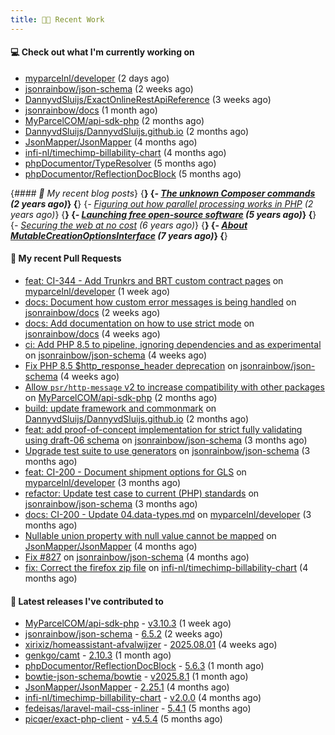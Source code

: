 ```yaml
---
title: 👨‍💻 Recent Work
---
```


#### 💻 Check out what I'm currently working on

- [myparcelnl/developer](https://github.com/myparcelnl/developer) (2 days ago)
- [jsonrainbow/json-schema](https://github.com/jsonrainbow/json-schema) (2 weeks ago)
- [DannyvdSluijs/ExactOnlineRestApiReference](https://github.com/DannyvdSluijs/ExactOnlineRestApiReference) (3 weeks ago)
- [jsonrainbow/docs](https://github.com/jsonrainbow/docs) (1 month ago)
- [MyParcelCOM/api-sdk-php](https://github.com/MyParcelCOM/api-sdk-php) (2 months ago)
- [DannyvdSluijs/DannyvdSluijs.github.io](https://github.com/DannyvdSluijs/DannyvdSluijs.github.io) (2 months ago)
- [JsonMapper/JsonMapper](https://github.com/JsonMapper/JsonMapper) (4 months ago)
- [infi-nl/timechimp-billability-chart](https://github.com/infi-nl/timechimp-billability-chart) (4 months ago)
- [phpDocumentor/TypeResolver](https://github.com/phpDocumentor/TypeResolver) (5 months ago)
- [phpDocumentor/ReflectionDocBlock](https://github.com/phpDocumentor/ReflectionDocBlock) (5 months ago)


{*#### 📜 My recent blog posts*}
{**}
{*- [The unknown Composer commands](https://www.dannyvandersluijs.nl/posts/2023-08-25-the-unknown-composer-commands.html) (2 years ago)*}
{**}
{*- [Figuring out how parallel processing works in PHP](https://www.dannyvandersluijs.nl/posts/2023-06-21-figuring-out-how-parallel-processing-works-in-php.html) (2 years ago)*}
{**}
{*- [Launching free open-source software](https://www.dannyvandersluijs.nl/posts/2020-07-02-launching-free-open-source-software.html) (5 years ago)*}
{**}
{*- [Securing the web at no cost](https://www.dannyvandersluijs.nl/posts/2019-02-04-securing-the-web-at-no-cost.html) (6 years ago)*}
{**}
{*- [About MutableCreationOptionsInterface](https://www.dannyvandersluijs.nl/posts/2018-10-15-about-mutable-creation-options-interface.html) (7 years ago)*}
{**}

#### 🔨 My recent Pull Requests

- [feat: CI-344 - Add Trunkrs and BRT custom contract pages](https://github.com/myparcelnl/developer/pull/171) on [myparcelnl/developer](https://github.com/myparcelnl/developer) (1 week ago)
- [docs: Document how custom error messages is being handled](https://github.com/jsonrainbow/docs/pull/8) on [jsonrainbow/docs](https://github.com/jsonrainbow/docs) (2 weeks ago)
- [docs: Add documentation on how to use strict mode](https://github.com/jsonrainbow/docs/pull/1) on [jsonrainbow/docs](https://github.com/jsonrainbow/docs) (4 weeks ago)
- [ci: Add PHP 8.5 to pipeline, ignoring dependencies and as experimental](https://github.com/jsonrainbow/json-schema/pull/842) on [jsonrainbow/json-schema](https://github.com/jsonrainbow/json-schema) (4 weeks ago)
- [Fix PHP 8.5 $http_response_header deprecation](https://github.com/jsonrainbow/json-schema/pull/841) on [jsonrainbow/json-schema](https://github.com/jsonrainbow/json-schema) (4 weeks ago)
- [Allow `psr/http-message` v2 to increase compatibility with other packages](https://github.com/MyParcelCOM/api-sdk-php/pull/246) on [MyParcelCOM/api-sdk-php](https://github.com/MyParcelCOM/api-sdk-php) (2 months ago)
- [build: update framework and commonmark](https://github.com/DannyvdSluijs/DannyvdSluijs.github.io/pull/53) on [DannyvdSluijs/DannyvdSluijs.github.io](https://github.com/DannyvdSluijs/DannyvdSluijs.github.io) (2 months ago)
- [feat: add proof-of-concept implementation for strict fully validating using draft-06 schema](https://github.com/jsonrainbow/json-schema/pull/835) on [jsonrainbow/json-schema](https://github.com/jsonrainbow/json-schema) (3 months ago)
- [Upgrade test suite to use generators](https://github.com/jsonrainbow/json-schema/pull/834) on [jsonrainbow/json-schema](https://github.com/jsonrainbow/json-schema) (3 months ago)
- [feat: CI-200 - Document shipment options for GLS](https://github.com/myparcelnl/developer/pull/156) on [myparcelnl/developer](https://github.com/myparcelnl/developer) (3 months ago)
- [refactor: Update test case to current (PHP) standards](https://github.com/jsonrainbow/json-schema/pull/831) on [jsonrainbow/json-schema](https://github.com/jsonrainbow/json-schema) (3 months ago)
- [docs: CI-200 - Update 04.data-types.md](https://github.com/myparcelnl/developer/pull/154) on [myparcelnl/developer](https://github.com/myparcelnl/developer) (3 months ago)
- [Nullable union property with null value cannot be mapped](https://github.com/JsonMapper/JsonMapper/pull/200) on [JsonMapper/JsonMapper](https://github.com/JsonMapper/JsonMapper) (4 months ago)
- [Fix #827](https://github.com/jsonrainbow/json-schema/pull/828) on [jsonrainbow/json-schema](https://github.com/jsonrainbow/json-schema) (4 months ago)
- [fix: Correct the firefox zip file](https://github.com/infi-nl/timechimp-billability-chart/pull/27) on [infi-nl/timechimp-billability-chart](https://github.com/infi-nl/timechimp-billability-chart) (4 months ago)


#### 🔭 Latest releases I've contributed to

- [MyParcelCOM/api-sdk-php](https://github.com/MyParcelCOM/api-sdk-php) - [v3.10.3](https://github.com/MyParcelCOM/api-sdk-php/releases/tag/v3.10.3) (1 week ago)
- [jsonrainbow/json-schema](https://github.com/jsonrainbow/json-schema) - [6.5.2](https://github.com/jsonrainbow/json-schema/releases/tag/6.5.2) (2 weeks ago)
- [xirixiz/homeassistant-afvalwijzer](https://github.com/xirixiz/homeassistant-afvalwijzer) - [2025.08.01](https://github.com/xirixiz/homeassistant-afvalwijzer/releases/tag/2025.08.01) (4 weeks ago)
- [genkgo/camt](https://github.com/genkgo/camt) - [2.10.3](https://github.com/genkgo/camt/releases/tag/2.10.3) (1 month ago)
- [phpDocumentor/ReflectionDocBlock](https://github.com/phpDocumentor/ReflectionDocBlock) - [5.6.3](https://github.com/phpDocumentor/ReflectionDocBlock/releases/tag/5.6.3) (1 month ago)
- [bowtie-json-schema/bowtie](https://github.com/bowtie-json-schema/bowtie) - [v2025.8.1](https://github.com/bowtie-json-schema/bowtie/releases/tag/v2025.8.1) (1 month ago)
- [JsonMapper/JsonMapper](https://github.com/JsonMapper/JsonMapper) - [2.25.1](https://github.com/JsonMapper/JsonMapper/releases/tag/2.25.1) (4 months ago)
- [infi-nl/timechimp-billability-chart](https://github.com/infi-nl/timechimp-billability-chart) - [v2.0.0](https://github.com/infi-nl/timechimp-billability-chart/releases/tag/v2.0.0) (4 months ago)
- [fedeisas/laravel-mail-css-inliner](https://github.com/fedeisas/laravel-mail-css-inliner) - [5.4.1](https://github.com/fedeisas/laravel-mail-css-inliner/releases/tag/5.4.1) (5 months ago)
- [picqer/exact-php-client](https://github.com/picqer/exact-php-client) - [v4.5.4](https://github.com/picqer/exact-php-client/releases/tag/v4.5.4) (5 months ago)